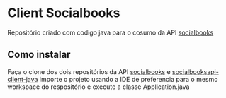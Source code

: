 # Client Socialbooks

Repositório criado com codigo java para o cosumo da API [socialbooks](https://github.com/arthurBarbosa/socialbooks)

## Como instalar  
Faça o clone dos dois repositórios da API [socialbooks](https://github.com/arthurBarbosa/socialbooks) e [socialbooksapi-client-java](https://github.com/arthurBarbosa/socialbooksapi-client-java) importe o projeto usando a IDE de preferencia para o mesmo workspace do respositório e execute a classe Application.java 
